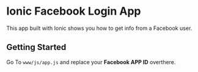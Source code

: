 # Ionic Facebook Login App

This app built with Ionic shows you how to get info from a Facebook user.

## Getting Started

Go To `www/js/app.js` and replace your **Facebook APP ID** overthere.
